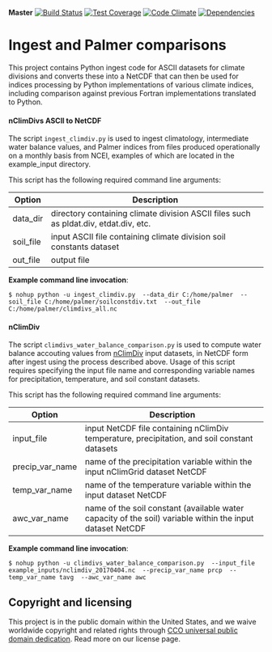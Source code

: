**Master**
[![Build Status](https://img.shields.io/travis/github.com/monocongo/indices/master.svg)](https://travis-ci.org/github.com/monocongo/indices)
[![Test Coverage](https://img.shields.io/codecov/c/gitlab/github.com/monocongo/indices/master.svg)](https://codecov.io/github.com/monocongo/indices)
[![Code Climate](https://img.shields.io/codeclimate/github.com/monocongo/indices.svg)](https://github.com/monocongo/indices)
[![Dependencies](https://img.shields.io/gemnasium/github.com/monocongo/indices.svg)](https://gemnasium.com/github.com/monocongo/indices)

# Ingest and Palmer comparisons

This project contains Python ingest code for ASCII datasets for climate divisions and converts these into a NetCDF that can then be used for indices processing by Python implementations of various climate indices, including comparison against previous Fortran implementations translated to Python.


#### nClimDivs ASCII to NetCDF
The script `ingest_climdiv.py` is used to ingest climatology, intermediate water balance values, and Palmer indices from files produced operationally on a monthly basis from NCEI, examples of which are located in the example_input directory. 

This script has the following required command line arguments:

| Option | Description |
| ------ | ----------- | 
| data_dir <dir> | directory containing climate division ASCII files such as pldat.div, etdat.div, etc. |
| soil_file <file> | input ASCII file containing climate division soil constants dataset |
| out_file <file> | output file |

**Example command line invocation**:

`$ nohup python -u ingest_climdiv.py 
      --data_dir C:/home/palmer 
      --soil_file C:/home/palmer/soilconstdiv.txt 
      --out_file C:/home/palmer/climdivs_all.nc`

#### nClimDiv 
The script `climdivs_water_balance_comparison.py` is used to compute water balance accouting values from [nClimDiv](https://www.ncdc.noaa.gov/monitoring-references/maps/us-climate-divisions.php) input datasets, in NetCDF form after ingest using the process described above. Usage of this script requires specifying the input file name and corresponding variable names for precipitation, temperature, and soil constant datasets. 

This script has the following required command line arguments:

| Option | Description |
| ------ | ----------- | 
| input_file <file> | input NetCDF file containing nClimDiv temperature, precipitation, and soil constant datasets |
| precip_var_name <name> | name of the precipitation variable within the input nClimGrid dataset NetCDF |
| temp_var_name <name> | name of the temperature variable within the input dataset NetCDF |
| awc_var_name <name> | name of the soil constant (available water capacity of the soil) variable within the input dataset NetCDF |

**Example command line invocation**:

`$ nohup python -u climdivs_water_balance_comparison.py 
      --input_file example_inputs/nclimdiv_20170404.nc 
      --precip_var_name prcp 
      --temp_var_name tavg 
      --awc_var_name awc`

## Copyright and licensing
This project is in the public domain within the United States, and we waive worldwide copyright and related rights 
through [CCO universal public domain dedication](https://creativecommons.org/publicdomain/zero/1.0/). Read more on our license page.
